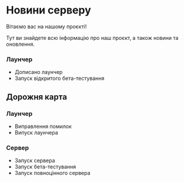 # Новини серверу

Вітаємо вас на нашому проєкті!

Тут ви знайдете всю інформацію про наш проєкт, а також новини та оновлення.

### Лаунчер
- Дописано лаунчер
- Запуск відкритого бета-тестування

 
## Дорожня карта

### Лаунчер

- Виправлення помилок
- Випуск лаунчера

### Сервер
- Запуск сервера
- Запуск бета-тестування
- Запуск повноцінного сервера
  
